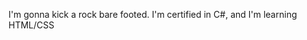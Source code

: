 I'm gonna kick a rock bare footed.
I'm certified in C#, and I'm learning HTML/CSS

<!---
GamerGrubb/GamerGrubb is a ✨ special ✨ repository because its `README.md` (this file) appears on your GitHub profile.
You can click the Preview link to take a look at your changes.
--->
